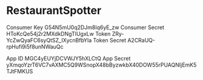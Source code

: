 # RestaurantSpotter

Consumer Key  G54N5mU0q2DJm8lq6yE_zw
Consumer Secret HToKcQe54j2r2MXdkDNgTIUgxLw
Token ZRy-YcZwQyaFC6syQtSZ_IXycnBfbYla
Token Secret  A2CRaUQ-rpHufi9i5f8unNWauQc

App ID
MGC4yEUYjDCVWJY5hXLCtQ
App Secret
yXmqoYzrT6VC7vAXMC5Q9WSnopX48bByzwkbX40DOW55rPUAQNIjEmK5TJtFMKUS
